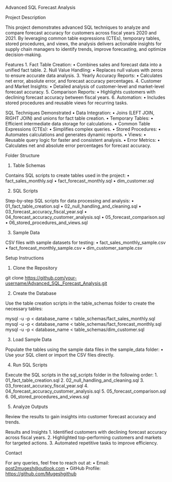 Advanced SQL Forecast Analysis

Project Description

This project demonstrates advanced SQL techniques to analyze and compare forecast accuracy for customers across fiscal years 2020 and 2021. By leveraging common table expressions (CTEs), temporary tables, stored procedures, and views, the analysis delivers actionable insights for supply chain managers to identify trends, improve forecasting, and optimize decision-making.

Features
	1.	Fact Table Creation:
	•	Combines sales and forecast data into a unified fact table.
	2.	Null Value Handling:
	•	Replaces null values with zeros to ensure accurate data analysis.
	3.	Yearly Accuracy Reports:
	•	Calculates net error, absolute error, and forecast accuracy percentages.
	4.	Customer and Market Insights:
	•	Detailed analysis of customer-level and market-level forecast accuracy.
	5.	Comparison Reports:
	•	Highlights customers with declining forecast accuracy between fiscal years.
	6.	Automation:
	•	Includes stored procedures and reusable views for recurring tasks.

SQL Techniques Demonstrated
	•	Data Integration:
	•	Joins (LEFT JOIN, RIGHT JOIN) and unions for fact table creation.
	•	Temporary Tables:
	•	Efficient intermediate data storage for calculations.
	•	Common Table Expressions (CTEs):
	•	Simplifies complex queries.
	•	Stored Procedures:
	•	Automates calculations and generates dynamic reports.
	•	Views:
	•	Reusable query logic for faster and consistent analysis.
	•	Error Metrics:
	•	Calculates net and absolute error percentages for forecast accuracy.

Folder Structure

1. Table Schemas

Contains SQL scripts to create tables used in the project:
	•	fact_sales_monthly.sql
	•	fact_forecast_monthly.sql
	•	dim_customer.sql

2. SQL Scripts

Step-by-step SQL scripts for data processing and analysis:
	•	01_fact_table_creation.sql
	•	02_null_handling_and_cleaning.sql
	•	03_forecast_accuracy_fiscal_year.sql
	•	04_forecast_accuracy_customer_analysis.sql
	•	05_forecast_comparison.sql
	•	06_stored_procedures_and_views.sql

3. Sample Data

CSV files with sample datasets for testing:
	•	fact_sales_monthly_sample.csv
	•	fact_forecast_monthly_sample.csv
	•	dim_customer_sample.csv

Setup Instructions

1. Clone the Repository

git clone https://github.com/your-username/Advanced_SQL_Forecast_Analysis.git

2. Create the Database

Use the table creation scripts in the table_schemas folder to create the necessary tables:

mysql -u <username> -p < database_name < table_schemas/fact_sales_monthly.sql
mysql -u <username> -p < database_name < table_schemas/fact_forecast_monthly.sql
mysql -u <username> -p < database_name < table_schemas/dim_customer.sql

3. Load Sample Data

Populate the tables using the sample data files in the sample_data folder:
	•	Use your SQL client or import the CSV files directly.

4. Run SQL Scripts

Execute the SQL scripts in the sql_scripts folder in the following order:
	1.	01_fact_table_creation.sql
	2.	02_null_handling_and_cleaning.sql
	3.	03_forecast_accuracy_fiscal_year.sql
	4.	04_forecast_accuracy_customer_analysis.sql
	5.	05_forecast_comparison.sql
	6.	06_stored_procedures_and_views.sql

5. Analyze Outputs

Review the results to gain insights into customer forecast accuracy and trends.

Results and Insights
	1.	Identified customers with declining forecast accuracy across fiscal years.
	2.	Highlighted top-performing customers and markets for targeted actions.
	3.	Automated repetitive tasks to improve efficiency.

Contact

For any queries, feel free to reach out at:
	•	Email: post2mugesh@outlook.com
	•	GitHub Profile: https://github.com/Mugeshgithub
